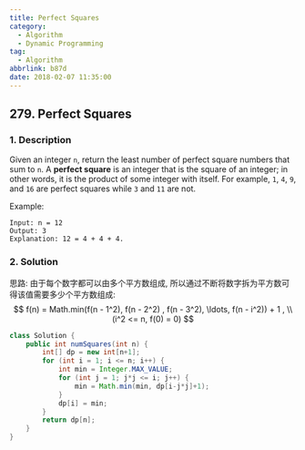 ```yaml
---
title: Perfect Squares
category:
  - Algorithm
  - Dynamic Programming
tag:
  - Algorithm
abbrlink: b87d
date: 2018-02-07 11:35:00
---
```


## 279. Perfect Squares
### 1. Description
Given an integer `n`, return the least number of perfect square numbers that sum to `n`.
A **perfect square** is an integer that is the square of an integer; in other words, it is the product of some integer with itself. For example, `1`, `4`, `9`, and `16` are perfect squares while `3` and `11` are not.

Example:
```
Input: n = 12
Output: 3
Explanation: 12 = 4 + 4 + 4.
```

### 2. Solution
思路: 由于每个数字都可以由多个平方数组成, 所以通过不断将数字拆为平方数可得该值需要多少个平方数组成: 
$$ f(n) = Math.min(f(n - 1^2), f(n - 2^2) , f(n - 3^2), \ldots, f(n - i^2)) + 1 , \\ (i^2 <= n, f(0) = 0) $$

```java
class Solution {
    public int numSquares(int n) {
        int[] dp = new int[n+1];
        for (int i = 1; i <= n; i++) {
            int min = Integer.MAX_VALUE;
            for (int j = 1; j*j <= i; j++) {
                min = Math.min(min, dp[i-j*j]+1);
            }
            dp[i] = min;
        }
        return dp[n];
    }
}
```